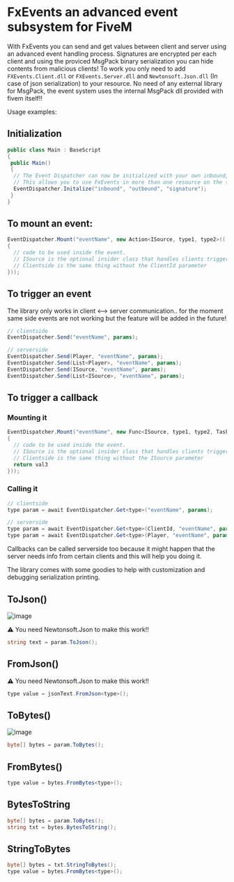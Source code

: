 # FxEvents an advanced event subsystem for FiveM

With FxEvents you can send and get values between client and server using an advanced event handling process. 
Signatures are encrypted per each client and using the proviced MsgPack binary serialization you can hide contents from malicious clients!
To work you only need to add `FXEvents.Client.dll` or `FXEvents.Server.dll` and `Newtonsoft.Json.dll` (In case of json serialization) to your resource.
No need of any external library for MsgPack, the event system uses the internal MsgPack dll provided with fivem itself!!

Usage examples:

## Initialization
```c#
public class Main : BaseScript
{
 public Main()
 {
  // The Event Dispatcher can now be initialized with your own inbound, outbound, and signatures.
  // This allows you to use FxEvents in more than one resource on the server without having signature collisions.
  EventDispatcher.Initalize("inbound", "outbound", "signature");
 }
}
```
 
## To mount an event:
```c#
EventDispatcher.Mount("eventName", new Action<ISource, type1, type2>(([FromSource] source, val1, val2) =>    
{
  // code to be used inside the event.
  // ISource is the optional insider class that handles clients triggering the event.. is like the "[FromSource] Player player" parameter but can be derived and handled as you want!!
  // Clientside is the same thing without the ClientId parameter
}));
```

## To trigger an event
The library only works in client <--> server communication.. for the moment same side events are not working but the feature will be added in the future!
```c#
// clientside
EventDispatcher.Send("eventName", params);

// serverside
EventDispatcher.Send(Player, "eventName", params);
EventDispatcher.Send(List<Player>, "eventName", params);
EventDispatcher.Send(ISource, "eventName", params);
EventDispatcher.Send(List<ISource>, "eventName", params);
```

## To trigger a callback
### Mounting it
```c#
EventDispatcher.Mount("eventName", new Func<ISource, type1, type2, Task<returnType>>(async ([FromSource] source, val1, val2) =>    
{
  // code to be used inside the event.
  // ISource is the optional insider class that handles clients triggering the event.. is like the "[FromSource] Player player" parameter but can be derived and handled as you want!!
  // Clientside is the same thing without the ISource parameter
  return val3
}));
```
### Calling it
```c#
// clientside
type param = await EventDispatcher.Get<type>("eventName", params);

// serverside
type param = await EventDispatcher.Get<type>(ClientId, "eventName", params);
type param = await EventDispatcher.Get<type>(Player, "eventName", params);
```
Callbacks can be called serverside too because it might happen that the server needs info from certain clients and this will help you doing it.

The library comes with some goodies to help with customization and debugging serialization printing.

## ToJson() 
![image](https://user-images.githubusercontent.com/4005518/188593550-48891947-fb41-4ec1-894c-b429ca890361.png)

⚠️ You need Newtonsoft.Json to make this work!!
```c#
string text = param.ToJson();
```

## FromJson()
⚠️ You need Newtonsoft.Json to make this work!!
```c#
type value = jsonText.FromJson<type>();
```

## ToBytes()
![image](https://user-images.githubusercontent.com/4005518/188594841-3ea787d0-37f3-4b23-9ff7-cdb999d0d101.png)
```c#
byte[] bytes = param.ToBytes();
```

## FromBytes()
```c#
type value = bytes.FromBytes<type>();
```

## BytesToString
```c#
byte[] bytes = param.ToBytes();
string txt = bytes.BytesToString();
```

## StringToBytes
```c#
byte[] bytes = txt.StringToBytes();
type value = bytes.FromBytes<type>();
```
